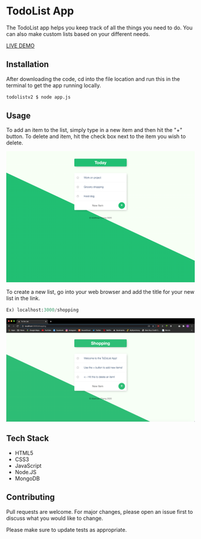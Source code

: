 # TodoList App

The TodoList app helps you keep track of all the things you need to do. You can also make custom lists based on your different needs.

[LIVE DEMO](https://damp-cove-27024.herokuapp.com/)

## Installation

After downloading the code, cd into the file location and run this in the terminal to get the app running locally.

```bash
todolistv2 $ node app.js
```

## Usage

To add an item to the list, simply type in a new item and then hit the "+" button. To delete and item, hit the check box next to the item you wish to delete.

![Screenshot](./public/photos/todolist-1.png)

To create a new list, go into your web browser and add the title for your new list in the link.

```python
Ex) localhost:3000/shopping
```

![Screenshot](./public/photos/todolist-2.png)

## Tech Stack
* HTML5
* CSS3
* JavaScript
* Node.JS
* MongoDB

## Contributing
Pull requests are welcome. For major changes, please open an issue first to discuss what you would like to change.

Please make sure to update tests as appropriate.